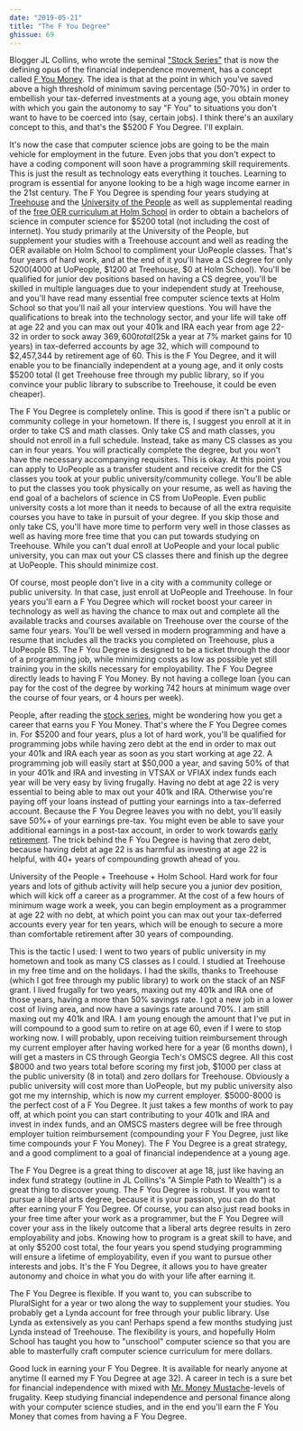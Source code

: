 ```yaml
---
date: "2019-05-21"
title: "The F You Degree"
ghissue: 69
---
```


Blogger JL Collins, who wrote the seminal ["Stock Series"](https://jlcollinsnh.com/stock-series/) that is now the defining opus of the financial independence movement, has a concept called [F You Money](https://www.youtube.com/watch?v=xdfeXqHFmPI). The idea is that at the point in which you've saved above a high threshold of minimum saving percentage (50-70%) in order to embellish your tax-deferred investments at a young age, you obtain money with which you gain the autonomy to say "F You" to situations you don't want to have to be coerced into (say, certain jobs). I think there's an auxilary concept to this, and that's the $5200 F You Degree. I'll explain.

It's now the case that computer science jobs are going to be the main vehicle for employment in the future. Even jobs that you don't expect to have a coding component will soon have a programming skill requirements. This is just the result as technology eats everything it touches. Learning to program is essential for anyone looking to be a high wage income earner in the 21st century. The F You Degree is spending four years studying at [Treehouse](https://www.teamtreehouse.com) and the [University of the People](https://www.uopeople.edu/) as well as supplemental reading of the [free OER curriculum at Holm School](https://github.com/HolmSchool/HolmSchool) in order to obtain a bachelors of science in computer science for $5200 total (not including the cost of internet). You study primarily at the University of the People, but supplement your studies with a Treehouse account and well as reading the OER available on Holm School to compliment your UoPeople classes. That's four years of hard work, and at the end of it you'll have a CS degree for only $5200 ($4000 at UoPeople, $1200 at Treehouse, $0 at Holm School). You'll be qualified for junior dev positions based on having a CS degree, you'll be skilled in multiple languages due to your independent study at Treehouse, and you'll have read many essential free computer science texts at Holm School so that you'll nail all your interview questions. You will have the qualifications to break into the technology sector, and your life will take off at age 22 and you can max out your 401k and IRA each year from age 22-32 in order to sock away $369,600 total ($25k a year at 7% market gains for 10 years) in tax-deferred accounts by age 32, which will compound to $2,457,344 by retirement age of 60. This is the F You Degree, and it will enable you to be financially independent at a young age, and it only costs $5200 total (I get Treehouse free through my public library, so if you convince your public library to subscribe to Treehouse, it could be even cheaper).

The F You Degree is completely online. This is good if there isn't a public or community college in your hometown. If there is, I suggest you enroll at it in order to take CS and math classes. Only take CS and math classes, you should not enroll in a full schedule. Instead, take as many CS classes as you can in four years. You will practically complete the degree, but you won't have the necessary accompanying requisites. This is okay. At this point you can apply to UoPeople as a transfer student and receive credit for the CS classes you took at your public university/community college. You'll be able to put the classes you took physically on your resume, as well as having the end goal of a bachelors of science in CS from UoPeople. Even public university costs a lot more than it needs to because of all the extra requisite courses you have to take in pursuit of your degree. If you skip those and only take CS, you'll have more time to perform very well in those classes as well as having more free time that you can put towards studying on Treehouse. While you can't dual enroll at UoPeople and your local public university, you can max out your CS classes there and finish up the degree at UoPeople. This should minimize cost.

Of course, most people don't live in a city with a community college or public university. In that case, just enroll at UoPeople and Treehouse. In four years you'll earn a F You Degree which will rocket boost your career in technology as well as having the chance to max out and complete all the available tracks and courses available on Treehouse over the course of the same four years. You'll be well versed in modern programming and have a resume that includes all the tracks you completed on Treehouse, plus a UoPeople BS. The F You Degree is designed to be a ticket through the door of a programming job, while minimizing costs as low as possible yet still training you in the skills necessary for employability. The F You Degree directly leads to having F You Money. By not having a college loan (you can pay for the cost of the degree by working 742 hours at minimum wage over the course of four years, or 4 hours per week).

People, after reading the [stock series](https://jlcollinsnh.com/stock-series/), might be wondering how you get a career that earns you F You Money. That's where the F You Degree comes in. For $5200 and four years, plus a lot of hard work, you'll be qualified for programming jobs while having zero debt at the end in order to max out your 401k and IRA each year as soon as you start working at age 22. A programming job will easily start at $50,000 a year, and saving 50% of that in your 401k and IRA and investing in VTSAX or VFIAX index funds each year will be very easy by living frugally. Having no debt at age 22 is very essential to being able to max out your 401k and IRA. Otherwise you're paying off your loans instead of putting your earnings into a tax-deferred account. Because the F You Degree leaves you with no debt, you'll easily save 50%+ of your earnings pre-tax. You might even be able to save your additional earnings in a post-tax account, in order to work towards [early retirement](https://www.mrmoneymustache.com/2012/01/13/the-shockingly-simple-math-behind-early-retirement/). The trick behind the F You Degree is having that zero debt, because having debt at age 22 is as harmful as investing at age 22 is helpful, with 40+ years of compounding growth ahead of you.

University of the People + Treehouse + Holm School. Hard work for four years and lots of github activity will help secure you a junior dev position, which will kick off a career as a programmer. At the cost of a few hours of minimum wage work a week, you can begin employment as a programmer at age 22 with no debt, at which point you can max out your tax-deferred accounts every year for ten years, which will be enough to secure a more than comfortable retirement after 30 years of compounding.

This is the tactic I used: I went to two years of public university in my hometown and took as many CS classes as I could. I studied at Treehouse in my free time and on the holidays. I had the skills, thanks to Treehouse (which I got free through my public library) to work on the stack of an NSF grant. I lived frugally for two years, maxing out my 401k and IRA one of those years, having a more than 50% savings rate. I got a new job in a lower cost of living area, and now have a savings rate around 70%. I am still maxing out my 401k and IRA. I am young enough the amount that I've put in will compound to a good sum to retire on at age 60, even if I were to stop working now. I will probably, upon receiving tuition reimbursement through my current employer after having worked here for a year (6 months down), I will get a masters in CS through Georgia Tech's OMSCS degree. All this cost $8000 and two years total before scoring my first job, $1000 per class at the public university (8 in total) and zero dollars for Treehouse. Obviously a public university will cost more than UoPeople, but my public university also got me my internship, which is now my current employer. $5000-8000 is the perfect cost of a F You Degree. It just takes a few months of work to pay off, at which point you can start contributing to your 401k and IRA and invest in index funds, and an OMSCS masters degree will be free through employer tuition reimbursement (compounding your F You Degree, just like time compounds your F You Money). The F You Degree is a great strategy, and a good compliment to a goal of financial independence at a young age.

The F You Degree is a great thing to discover at age 18, just like having an index fund strategy (outline in JL Collins's "A Simple Path to Wealth") is a great thing to discover young. The F You Degree is robust. If you want to pursue a liberal arts degree, because it is your passion, you can do that after earning your F You Degree. Of course, you can also just read books in your free time after your work as a programmer, but the F You Degree will cover your ass in the likely outcome that a liberal arts degree results in zero employability and jobs. Knowing how to program is a great skill to have, and at only $5200 cost total, the four years you spend studying programming will ensure a lifetime of employability, even if you want to pursue other interests and jobs. It's the F You Degree, it allows you to have greater autonomy and choice in what you do with your life after earning it.

The F You Degree is flexible. If you want to, you can subscribe to PluralSight for a year or two along the way to supplement your studies. You probably get a Lynda account for free through your public library. Use Lynda as extensively as you can! Perhaps spend a few months studying just Lynda instead of Treehouse. The flexibility is yours, and hopefully Holm School has taught you how to "unschool" computer science so that you are able to masterfully craft computer science curriculum for mere dollars.

Good luck in earning your F You Degree. It is available for nearly anyone at anytime (I earned my F You Degree at age 32). A career in tech is a sure bet for financial independence with mixed with [Mr. Money Mustache](https://www.mrmoneymustache.com)-levels of frugality. Keep studying financial independence and personal finance along with your computer science studies, and in the end you'll earn the F You Money that comes from having a F You Degree.
